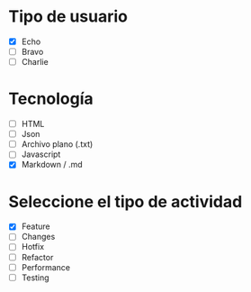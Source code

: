 # Tipo de usuario
- [x] Echo
- [ ] Bravo 
- [ ] Charlie

# Tecnología
- [ ] HTML 
- [ ] Json 
- [ ] Archivo plano (.txt) 
- [ ] Javascript 
- [x] Markdown / .md

# Seleccione el tipo de actividad
- [x] Feature
- [ ] Changes
- [ ] Hotfix
- [ ] Refactor
- [ ] Performance
- [ ] Testing
